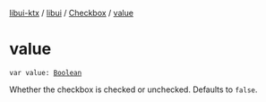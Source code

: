 [libui-ktx](../../index.md) / [libui](../index.md) / [Checkbox](index.md) / [value](./value.md)

# value

`var value: `[`Boolean`](https://kotlinlang.org/api/latest/jvm/stdlib/kotlin/-boolean/index.html)

Whether the checkbox is checked or unchecked. Defaults to `false`.

